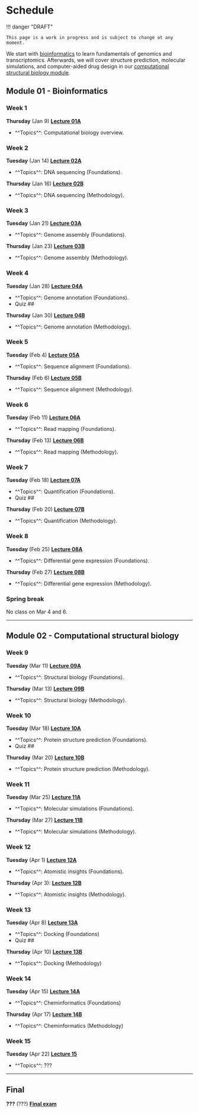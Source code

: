 # Schedule

!!! danger "DRAFT"

    This page is a work in progress and is subject to change at any moment.

We start with [bioinformatics](#module-01-bioinformatics) to learn fundamentals of genomics and transcriptomics.
Afterwards, we will cover structure prediction, molecular simulations, and computer-aided drug design in our [computational structural biology module](#module-02-computational-structural-biology).

## Module 01 - Bioinformatics

### Week 1

**Thursday** (Jan 9) [**Lecture 01A**](../../lectures/01A/)

-   ^^Topics^^: Computational biology overview.

### Week 2

**Tuesday** (Jan 14) [**Lecture 02A**](../../lectures/02A/)

-   ^^Topics^^: DNA sequencing (Foundations).

**Thursday** (Jan 16) [**Lecture 02B**](../../lectures/02B/)

-   ^^Topics^^: DNA sequencing (Methodology).

### Week 3

**Tuesday** (Jan 21) [**Lecture 03A**](../../lectures/03A/)

-   ^^Topics^^: Genome assembly (Foundations).

**Thursday** (Jan 23) [**Lecture 03B**](../../lectures/03B/)

-   ^^Topics^^: Genome assembly (Methodology).

### Week 4

**Tuesday** (Jan 28) [**Lecture 04A**](../../lectures/04A/)

-   ^^Topics^^: Genome annotation (Foundations).
-   Quiz ##

**Thursday** (Jan 30) [**Lecture 04B**](../../lectures/04B/)

-   ^^Topics^^: Genome annotation (Methodology).

### Week 5

**Tuesday** (Feb 4)  [**Lecture 05A**](../../lectures/05A/)

-   ^^Topics^^: Sequence alignment (Foundations).

**Thursday** (Feb 6) [**Lecture 05B**](../../lectures/05B/)

-   ^^Topics^^: Sequence alignment (Methodology).

### Week 6

**Tuesday** (Feb 11) [**Lecture 06A**](../../lectures/06A/)

-   ^^Topics^^: Read mapping (Foundations).

**Thursday** (Feb 13) [**Lecture 06B**](../../lectures/06B/)

-   ^^Topics^^: Read mapping (Methodology).

### Week 7

**Tuesday** (Feb 18) [**Lecture 07A**](../../lectures/07A/)

-   ^^Topics^^: Quantification (Foundations).
-   Quiz ##

**Thursday** (Feb 20) [**Lecture 07B**](../../lectures/07B/)

-   ^^Topics^^: Quantification (Methodology).

### Week 8

**Tuesday** (Feb 25) [**Lecture 08A**](../../lectures/08A/)

-   ^^Topics^^: Differential gene expression (Foundations).

**Thursday** (Feb 27) [**Lecture 08B**](../../lectures/08B/)

-   ^^Topics^^: Differential gene expression (Methodology).

### Spring break

No class on Mar 4 and 6.

<hr>

## Module 02 - Computational structural biology

### Week 9

**Tuesday** (Mar 11) [**Lecture 09A**](../../lectures/09A/)

-   ^^Topics^^: Structural biology (Foundations).

**Thursday** (Mar 13) [**Lecture 09B**](../../lectures/09B/)

-   ^^Topics^^: Structural biology (Methodology).

### Week 10

**Tuesday** (Mar 18) [**Lecture 10A**](../../lectures/10A/)

-   ^^Topics^^: Protein structure prediction (Foundations).
-   Quiz ##

**Thursday** (Mar 20) [**Lecture 10B**](../../lectures/10B/)

-   ^^Topics^^: Protein structure prediction (Methodology).

### Week 11

**Tuesday** (Mar 25) [**Lecture 11A**](../../lectures/11A/)

-   ^^Topics^^: Molecular simulations (Foundations).

**Thursday** (Mar 27) [**Lecture 11B**](../../lectures/11B/)

-   ^^Topics^^: Molecular simulations (Methodology).

### Week 12

**Tuesday** (Apr 1) [**Lecture 12A**](../../lectures/12A/)

-   ^^Topics^^: Atomistic insights (Foundations).

**Thursday** (Apr 3): [**Lecture 12B**](../../lectures/12B/)

-   ^^Topics^^: Atomistic insights (Methodology).

### Week 13

**Tuesday** (Apr 8) [**Lecture 13A**](../../lectures/13A/)

-   ^^Topics^^: Docking (Foundations)
-   Quiz ##

**Thursday** (Apr 10) [**Lecture 13B**](../../lectures/13B/)

-   ^^Topics^^: Docking (Methodology)

### Week 14

**Tuesday** (Apr 15) [**Lecture 14A**](../../lectures/14A/)

-   ^^Topics^^: Cheminformatics (Foundations)

**Thursday** (Apr 17) [**Lecture 14B**](../../lectures/14B/)

-   ^^Topics^^: Cheminformatics (Methodology)

### Week 15

**Tuesday** (Apr 22) [**Lecture 15**](../../lectures/15/)

-   ^^Topics^^: ???

<hr>

## Final

**???** (???) [**Final exam**](../assessments/exams/final/)
